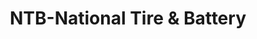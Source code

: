 ---
title: "NTB-National Tire & Battery"
url: /harrisburg/ntb-national-tire-and-battery/
shop: tyres
---